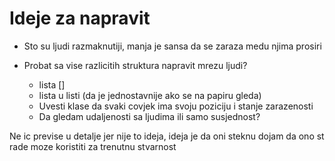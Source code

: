 # Ideje za napravit
- Sto su ljudi razmaknutiji, manja je sansa da se zaraza medu
njima prosiri

- Probat sa vise razlicitih struktura napravit mrezu ljudi?
    - lista []
    - lista u listi (da je jednostavnije ako se na papiru gleda)
    - Uvesti klase da svaki covjek ima svoju poziciju i stanje zarazenosti
    - Da gledam udaljenosti sa ljudima ili samo susjednost?
    
Ne ic previse u detalje jer nije to ideja, ideja je da oni steknu dojam da ono st rade moze koristiti
za trenutnu stvarnost